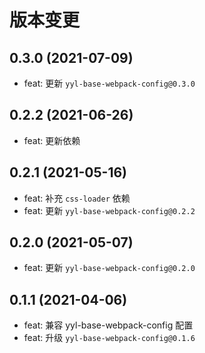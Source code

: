 # 版本变更

## 0.3.0 (2021-07-09)

- feat: 更新 `yyl-base-webpack-config@0.3.0`

## 0.2.2 (2021-06-26)

- feat: 更新依赖

## 0.2.1 (2021-05-16)

- feat: 补充 `css-loader` 依赖
- feat: 更新 `yyl-base-webpack-config@0.2.2`

## 0.2.0 (2021-05-07)

- feat: 更新 `yyl-base-webpack-config@0.2.0`

## 0.1.1 (2021-04-06)

- feat: 兼容 yyl-base-webpack-config 配置
- feat: 升级 `yyl-base-webpack-config@0.1.6`
